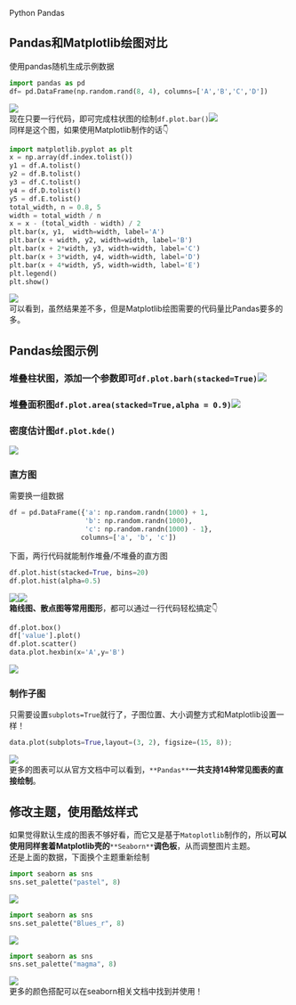 Python Pandas
<a name="L9LSo"></a>
## Pandas和Matplotlib绘图对比
使用pandas随机生成示例数据
```python
import pandas as pd
df= pd.DataFrame(np.random.rand(8, 4), columns=['A','B','C','D'])
```
![](./img/1606469127027-458a48b0-440e-4c31-960c-a7659d93b73c.png)<br />现在只要一行代码，即可完成柱状图的绘制`df.plot.bar()`![](./img/1606469127060-0ed8ece9-31c2-4a0d-8d11-29660e879612.png)<br />同样是这个图，如果使用Matplotlib制作的话👇
```python
import matplotlib.pyplot as plt
x = np.array(df.index.tolist())
y1 = df.A.tolist()
y2 = df.B.tolist()
y3 = df.C.tolist()
y4 = df.D.tolist()
y5 = df.E.tolist()
total_width, n = 0.8, 5
width = total_width / n
x = x - (total_width - width) / 2
plt.bar(x, y1,  width=width, label='A')
plt.bar(x + width, y2, width=width, label='B')
plt.bar(x + 2*width, y3, width=width, label='C')
plt.bar(x + 3*width, y4, width=width, label='D')
plt.bar(x + 4*width, y5, width=width, label='E')
plt.legend()
plt.show()
```
![](./img/1606469127149-04e53ae8-e31a-4577-9d0a-aee668b63879.png)<br />可以看到，虽然结果差不多，但是Matplotlib绘图需要的代码量比Pandas要多的多。
<a name="yttM6"></a>
## Pandas绘图示例
<a name="ItvB1"></a>
### 堆叠柱状图，添加一个参数即可`df.plot.barh(stacked=True)`![](./img/1606469127025-f244815b-43ee-448f-bcb1-b036288778a1.png)
<a name="iKzrV"></a>
### 堆叠面积图`df.plot.area(stacked=True,alpha = 0.9)`![](./img/1606469127343-d0265d91-6489-447d-806d-dc27c9f8b6fa.png)
<a name="6541eb2c"></a>
### 密度估计图`df.plot.kde()`
![](./img/1606469127395-533187a2-a54e-4a9d-98d2-693f010bab0f.png)
<a name="WckmY"></a>
### 直方图
需要换一组数据
```python
df = pd.DataFrame({'a': np.random.randn(1000) + 1,
                   'b': np.random.randn(1000),
                   'c': np.random.randn(1000) - 1},
                  columns=['a', 'b', 'c'])
```
下面，两行代码就能制作堆叠/不堆叠的直方图
```python
df.plot.hist(stacked=True, bins=20)
df.plot.hist(alpha=0.5)
```
![](./img/1606469127055-2666de0a-d2b5-4288-ba6a-68abe79749f9.png)![](./img/1606469127166-d0666ca1-f8bb-4f5e-b3db-5822f4682a86.png)<br />**箱线图、散点图等常用图形**，都可以通过一行代码轻松搞定👇
```python
df.plot.box()
df['value'].plot()
df.plot.scatter()
data.plot.hexbin(x='A',y='B')
```
![](./img/1606469127239-9314f5e6-7dd0-43c5-a1df-0887ccfbf819.png)
<a name="hizMd"></a>
### 制作子图
只需要设置`subplots=True`就行了，子图位置、大小调整方式和Matplotlib设置一样！
```python
data.plot(subplots=True,layout=(3, 2), figsize=(15, 8));
```
![](./img/1606469127147-0dd08542-ff2e-4ad1-a6b0-c944bc900188.png)<br />更多的图表可以从官方文档中可以看到，`**Pandas**`**一共支持14种常见图表的直接绘制**。
<a name="5brMU"></a>
## 修改主题，使用酷炫样式
如果觉得默认生成的图表不够好看，而它又是基于`Matoplotlib`制作的，所以**可以使用同样套着Matplotlib壳的**`**Seaborn**`**调色板**，从而调整图片主题。<br />还是上面的数据，下面换个主题重新绘制
```python
import seaborn as sns
sns.set_palette("pastel", 8)
```
![](./img/1606469127247-0a8a16a9-5baa-4ee7-90c6-0dc36bd637fd.png)
```python
import seaborn as sns
sns.set_palette("Blues_r", 8)
```
![](./img/1606469127142-613fc3d6-fa51-4256-90c2-af5fe569ed1f.png)
```python
import seaborn as sns
sns.set_palette("magma", 8)
```
![](./img/1606469127172-6d918f8c-b1d4-4b24-8b93-1211578502be.png)<br />更多的颜色搭配可以在seaborn相关文档中找到并使用！
